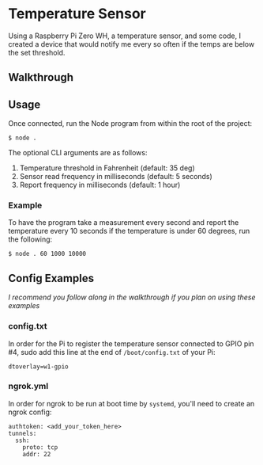 # Temperature Sensor

Using a Raspberry Pi Zero WH, a temperature sensor, and some code, I created a device that would notify me every so often if the temps are below the set threshold.

## Walkthrough



## Usage

Once connected, run the Node program from within the root of the project:

```
$ node .
```

The optional CLI arguments are as follows:
1. Temperature threshold in Fahrenheit (default: 35 deg)
1. Sensor read frequency in milliseconds (default: 5 seconds)
1. Report frequency in milliseconds (default: 1 hour)


### Example

To have the program take a measurement every second and report the temperature every 10 seconds if the temperature is under 60 degrees, run the following:
```
$ node . 60 1000 10000
```

## Config Examples

*I recommend you follow along in the walkthrough if you plan on using these examples*

### config.txt

In order for the Pi to register the temperature sensor connected to GPIO pin #4, sudo add this line at the end of `/boot/config.txt` of your Pi:

```
dtoverlay=w1-gpio
```

### ngrok.yml

In order for ngrok to be run at boot time by `systemd`, you'll need to create an ngrok config:

```
authtoken: <add_your_token_here>
tunnels:
  ssh:
    proto: tcp
    addr: 22
```
